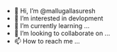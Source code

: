 - 👋 Hi, I’m @mallugallasuresh
- 👀 I’m interested in devlopment
- 🌱 I’m currently learning ...
- 💞️ I’m looking to collaborate on ...
- 📫 How to reach me ...

<!---
mallugallasuresh/mallugallasuresh is a ✨ special ✨ repository because its `README.md` (this file) appears on your GitHub profile.
You can click the Preview link to take a look at your changes.
--->
